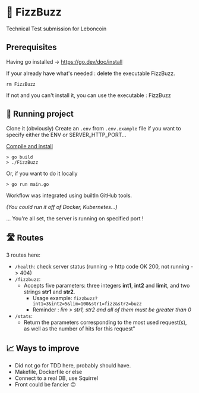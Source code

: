 # 🍾 FizzBuzz
Technical Test submission for Leboncoin

## Prerequisites
Having go installed -> https://go.dev/doc/install

If your already have what's needed : delete the executable FizzBuzz.

`rm FizzBuzz`

If not and you can't install it, you can use the executable : FizzBuzz

## 🏃 Running project
Clone it (obviously)
Create an `.env` from `.env.example` file if you want to specify either the ENV or SERVER_HTTP_PORT...

[Compile and install](https://go.dev/doc/tutorial/compile-install)

```
> go build
> ./FizzBuzz
```

Or, if you want to do it locally
```
> go run main.go
```

Workflow was integrated using builtIn GitHub tools.

_(You could run it off of Docker, Kubernetes...)_

... You're all set, the server is running on specified port !

## 🛣️ Routes
3 routes here:

- `/health`: check server status (running -> http code OK 200, not running -> 404)
- `/fizzbuzz`:
  - Accepts five parameters: three integers **int1**, **int2** and **limit**, and two strings **str1** and **str2**.
    - Usage example: `fizzbuzz?int1=3&int2=5&lim=100&str1=fizz&str2=buzz`
    - Reminder : _lim > str1, str2 and all of them must be greater than 0_
- `/stats`: 
  - Return the parameters corresponding to the most used request(s), as well as the number of hits for this request"

## 📈 Ways to improve
- Did not go for TDD here, probably should have.
- Makefile, Dockerfile or else
- Connect to a real DB, use Squirrel
- Front could be fancier 🙃

